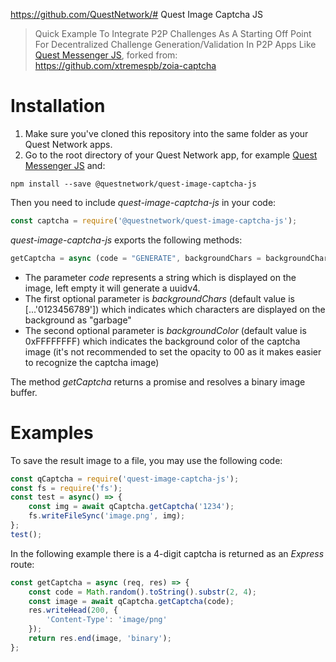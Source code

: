 https://github.com/QuestNetwork/# Quest Image Captcha JS

> Quick Example To Integrate P2P Challenges As A Starting Off Point For Decentralized Challenge Generation/Validation In P2P Apps Like [Quest Messenger JS](quest-messenger-js), forked from: https://github.com/xtremespb/zoia-captcha

# Installation
1. Make sure you've cloned this repository into the same folder as your Quest Network apps.
2. Go to the root directory of your Quest Network app, for example [Quest Messenger JS](quest-messenger-js) and:
```
npm install --save @questnetwork/quest-image-captcha-js
```

Then you need to include *quest-image-captcha-js* in your code:
```javascript
const captcha = require('@questnetwork/quest-image-captcha-js');
```
*quest-image-captcha-js* exports the following methods:
```javascript
getCaptcha = async (code = "GENERATE", backgroundChars = backgroundCharsDefault, backgroundColor = backgroudColorDefault)
```
* The parameter *code* represents a string which is displayed on the image, left empty it will generate a uuidv4.
* The first optional parameter is *backgroundChars* (default value is [...'0123456789']) which indicates which characters are displayed on the background as "garbage"
* The second optional parameter is *backgroundColor* (default value is 0xFFFFFFFF) which indicates the background color of the captcha image (it's not recommended to set the opacity to 00 as it makes easier to recognize the captcha image)

The method *getCaptcha* returns a promise and resolves a binary image buffer.

# Examples

To save the result image to a file, you may use the following code:
```javascript
const qCaptcha = require('quest-image-captcha-js');
const fs = require('fs');
const test = async() => {
	const img = await qCaptcha.getCaptcha('1234');
	fs.writeFileSync('image.png', img);
};
test();
```
In the following example there is a 4-digit captcha is returned as an *Express* route:
```javascript
const getCaptcha = async (req, res) => {
    const code = Math.random().toString().substr(2, 4);
    const image = await qCaptcha.getCaptcha(code);
    res.writeHead(200, {
        'Content-Type': 'image/png'
    });
    return res.end(image, 'binary');
};
```
